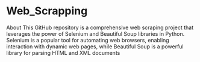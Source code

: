 # Web_Scrapping
About This GitHub repository is a comprehensive web scraping project that leverages the power of Selenium and Beautiful Soup libraries in Python. Selenium is a popular tool for automating web browsers, enabling interaction with dynamic web pages, while Beautiful Soup is a powerful library for parsing HTML and XML documents
